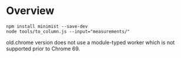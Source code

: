 # Overview

```
npm install minimist --save-dev
node tools/to_column.js --input="measurements/"
```

old.chrome version does not use a module-typed worker which is not supported prior to Chrome 69.